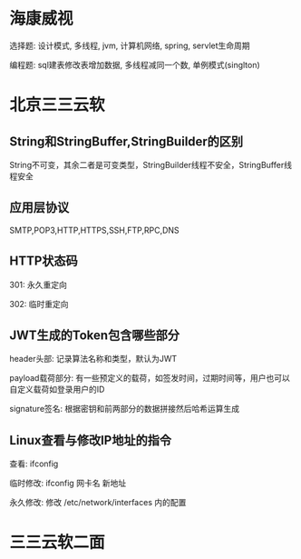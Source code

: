 # 海康威视

选择题: 设计模式, 多线程, jvm, 计算机网络, spring, servlet生命周期

编程题: sql建表修改表增加数据, 多线程减同一个数, 单例模式(singlton)

# 北京三三云软

## String和StringBuffer,StringBuilder的区别

String不可变，其余二者是可变类型，StringBuilder线程不安全，StringBuffer线程安全

## 应用层协议

SMTP,POP3,HTTP,HTTPS,SSH,FTP,RPC,DNS

## HTTP状态码

301: 永久重定向

302: 临时重定向

## JWT生成的Token包含哪些部分

header头部: 记录算法名称和类型，默认为JWT

payload载荷部分: 有一些预定义的载荷，如签发时间，过期时间等，用户也可以自定义载荷如登录用户的ID

signature签名: 根据密钥和前两部分的数据拼接然后哈希运算生成

## Linux查看与修改IP地址的指令

查看: ifconfig

临时修改: ifconfig 网卡名 新地址

永久修改: 修改 /etc/network/interfaces 内的配置

# 三三云软二面

